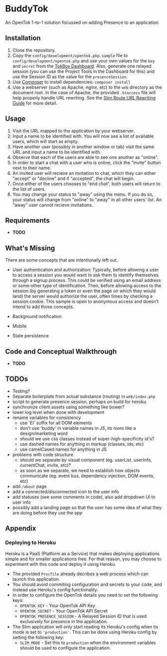 # BuddyTok

An OpenTok 1-to-1 solution focussed on adding Presence to an application


## Installation

1. Clone the repository.
1. Copy the `config/development/opentok.php.sample` file to `config/development/opentok.php` and
   use your own values for the `key` and `secret` from the [TokBox
   Dashboard](https://dashboard.tokbox.com). Also, generate one relayed session (you can use the
   Project Tools in the Dashboard for this) and use the Session ID as the value for the
   `presenceSession`.
1. Use [Composer](https://getcomposer.org/) to install dependencies: `composer install`
1. Use a webserver (such as Apache, nginx, etc) to the `web` directory as the document root. In the
   case of Apache, the provided `.htaccess` file will help properly handle URL rewriting. See the
   [Slim Route URL Rewriting Guide](http://docs.slimframework.com/#Route-URL-Rewriting) for more
   detail.

## Usage

1. Visit the URL mapped to the application by your webserver.
1. Input a name to be identified with. You will now see a list of available users, which will start
   as empty.
1. Have another user (possibly in another window or tab) visit the same URL and input a name to be
   identified with.
1. Observe that each of the users are able to see one another as "online".
1. In order to start a chat with a user who is online, click the "invite" button next to their name.
1. An invited user will recieve an invitation to chat, which they can either "accept" or "decline"
   and if "accepted", the chat will begin.
1. Once either of the users chooses to "end chat", both users will return to the list of users.
1. You may change your status to "away" using the menu. If you do so, your status will change from
   "online" to "away" in all other users' list. An "away" user cannot recieve invitations.

## Requirements

*  **TODO**

## What's Missing

There are some concepts that are intentionally left out.

*  User authentication and authorization: Typically, before allowing a user to access a session you
   would want to ask them to identify themselves through a signup process. This could be verified
   using an email address or some other type of identification. Then, before allowing access to the
   session (by generating a token or even the page on which they would land) the server would
   authorize the user, often times by checking a session cookie. This sample is open to anonymous
   access and doesn't intend to add those concepts.

*  Background notification

*  Mobile

*  State persistence

## Code and Conceptual Walkthrough

*  **TODO**

## TODOs

*  Testing?
*  Separate boilerplate from actual substance (routing) in `web/index.php`
*  script to generate presence session, perhaps on build for heroku
*  synchronize client assets using something like bower?
*  lower log level when done with development
*  rename variables for consistency
   -  use 'El' suffix for all DOM elements
   -  don't use 'buddy' in variable names in JS, its more like a design/marketing word
   -  should we use css classes instead of super-high-specificity id's?
   -  use dashed names for anything in markup (classes, ids, etc)
   -  use camelCased names for anything in JS
*  problems with code structure
   -  should we separate by visual component (eg. userList, userInfo, currentChat, invite, etc)?
   -  as soon as we separate, we need to establish how objects communicate (eg. event bus,
      dependency injection, DOM events, etc)
*  add `/about` page
*  add a connected/disconnected icon to the user info
*  add statuses (see some comments in code), also add dropdown UI to user info
*  possibly add a landing page so that the user has some idea of what they are doing before they use
   the app

## Appendix

### Deploying to Heroku

Heroku is a PaaS (Platform as a Service) that makes deploying applications simple and for smaller
applications free. For that reason, you may choose to experiment with this code  and deploy it using
Heroku.

*  The provided `Procfile` already decribes a web process which can launch this application.
*  You should avoid commiting configuration and secrets to your code, and instead use Heroku's
   config functionality.
*  In order to configure the OpenTok details you need to set the following keys:
   -  `OPENTOK_KEY` - Your OpenTok API Key
   -  `OPENTOK_SECRET` - Your OpenTok API Secret
   -  `OPENTOK_PRESENCE_SESSION` - A Relayed Session ID that is used exclusively for presence in the
      application.
*  The Slim application will only start reading its Heroku's config when its mode is set to
   `'production'`. This can be done using Heroku config by setting the following key:
   -  `SLIM_MODE` - Set this to `production` when the environment variables should be used to
      configure the application.
